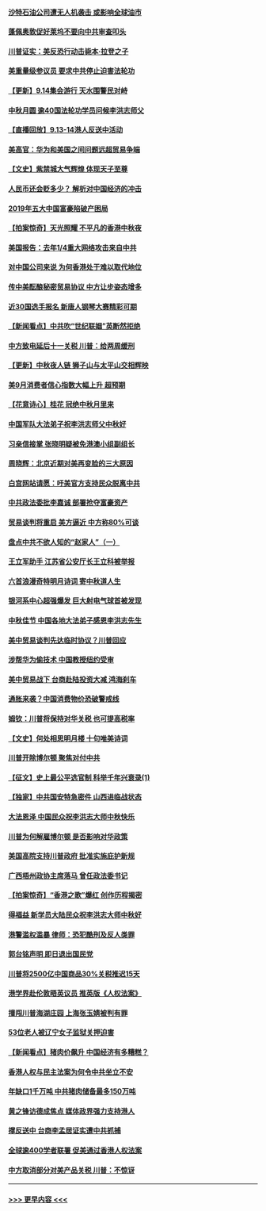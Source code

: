 #### [沙特石油公司遭无人机袭击 或影响全球油市](../pages/nf4514/n11521472.md?t=09142122) 
#### [蓬佩奥敦促好莱坞不要向中共审查叩头](../pages/nf4514/n11521327.md?t=09142122) 
#### [川普证实：美反恐行动击毙本·拉登之子](../pages/nf4514/n11521281.md?t=09142122) 
#### [美重量级参议员 要求中共停止迫害法轮功](../pages/nf4514/n11521196.md?t=09142122) 
#### [【更新】9.14集会游行 天水围警民对峙](../pages/nf4514/n11520606.md?t=09142122) 
#### [中秋月圆 逾40国法轮功学员问候李洪志师父](../pages/nf4514/n11518812.md?t=09142122) 
#### [【直播回放】9.13-14港人反送中活动](../pages/nf4514/n11517259.md?t=09142122) 
#### [美高官：华为和美国之间问题远超贸易争端](../pages/nf4514/n11519906.md?t=09142122) 
#### [【文史】紫禁城大气辉煌 体现天子至尊](../pages/nf4514/n8032195.md?t=09142122) 
#### [人民币还会贬多少？ 解析对中国经济的冲击](../pages/nf4514/n11505371.md?t=09142122) 
#### [2019年五大中国富豪陷破产困局](../pages/nf4514/n11505396.md?t=09142122) 
#### [【拍案惊奇】天光照耀 不平凡的香港中秋夜](../pages/nf4514/n11520365.md?t=09142122) 
#### [美国报告：去年1/4重大网络攻击来自中共](../pages/nf4514/n11520128.md?t=09142122) 
#### [对中国公司来说 为何香港处于难以取代地位](../pages/nf4514/n11520232.md?t=09142122) 
#### [传中美酝酿秘密贸易协议 中方让步姿态增多](../pages/nf4514/n11519948.md?t=09142122) 
#### [近30国选手报名 新唐人钢琴大赛精彩可期](../pages/nf4514/n11515402.md?t=09142122) 
#### [【新闻看点】中共吹“世纪联姻”英断然拒绝](../pages/nf4514/n11519729.md?t=09142122) 
#### [中方致电延后十一关税 川普：给两周缓刑](../pages/nf4514/n11519697.md?t=09142122) 
#### [【更新】中秋夜人链 狮子山与太平山交相辉映](../pages/nf4514/n11517995.md?t=09142122) 
#### [美9月消费者信心指数大幅上升 超预期](../pages/nf4514/n11519503.md?t=09142122) 
#### [【花意诗心】桂花 冠绝中秋月里来](../pages/nf4514/n11514533.md?t=09142122) 
#### [中国军队大法弟子祝李洪志师父中秋好](../pages/nf4514/n11519158.md?t=09142122) 
#### [习亲信接掌 张晓明疑被免港澳小组副组长](../pages/nf4514/n11519258.md?t=09142122) 
#### [周晓辉：北京近期对美再变脸的三大原因](../pages/nf4514/n11517537.md?t=09142122) 
#### [白宫网站请愿：吁美官方支持民众脱离中共](../pages/nf4514/n11512429.md?t=09142122) 
#### [中共政法委批李嘉诚 部署抢夺富豪资产](../pages/nf4514/n11519201.md?t=09142122) 
#### [贸易谈判将重启 美方逼近 中方称80%可谈](../pages/nf4514/n11517596.md?t=09142122) 
#### [盘点中共不欲人知的“赵家人”（一）](../pages/nf4514/n11517792.md?t=09142122) 
#### [王立军助手 江苏省公安厅长王立科被举报](../pages/nf4514/n11517714.md?t=09142122) 
#### [六首浪漫奇特明月诗词  寄中秋道人生](../pages/nf4514/n11498423.md?t=09142122) 
#### [银河系中心超强爆发 巨大射电气球首被发现](../pages/nf4514/n11518204.md?t=09142122) 
#### [中秋佳节 中国各地大法弟子感恩李洪志先生](../pages/nf4514/n11516216.md?t=09142122) 
#### [美中贸易谈判先达临时协议？川普回应](../pages/nf4514/n11517746.md?t=09142122) 
#### [涉帮华为偷技术 中国教授纽约受审](../pages/nf4514/n11515699.md?t=09142122) 
#### [美中贸易战下 台商赴陆投资大减 鸿海刹车](../pages/nf4514/n11517265.md?t=09142122) 
#### [通胀来袭？中国消费物价恐破警戒线](../pages/nf4514/n11517388.md?t=09142122) 
#### [姆钦：川普将保持对华关税 也可提高税率](../pages/nf4514/n11517240.md?t=09142122) 
#### [【文史】何处相思明月楼 十句唯美诗词](../pages/nf4514/n11498444.md?t=09142122) 
#### [川普开除博尔顿 聚焦对付中共](../pages/nf4514/n11517208.md?t=09142122) 
#### [【征文】史上最公平选官制 科举千年兴衰录(1)](../pages/nf4514/n11232880.md?t=09142122) 
#### [【独家】中共国安特急密件 山西进临战状态](../pages/nf4514/n11515358.md?t=09142122) 
#### [大法恩泽 中国民众祝李洪志大师中秋快乐](../pages/nf4514/n11514794.md?t=09142122) 
#### [川普为何解雇博尔顿 是否影响对华政策](../pages/nf4514/n11515314.md?t=09142122) 
#### [美国高院支持川普政府 批准实施庇护新规](../pages/nf4514/n11516348.md?t=09142122) 
#### [广西梧州政协主席落马 曾任政法委书记](../pages/nf4514/n11516040.md?t=09142122) 
#### [【拍案惊奇】“香港之歌”爆红 创作历程揭密](../pages/nf4514/n11515488.md?t=09142122) 
#### [得福益 新学员大陆民众祝李洪志大师中秋好](../pages/nf4514/n11515127.md?t=09142122) 
#### [港警滥权滥暴 律师：恐犯酷刑及反人类罪](../pages/nf4514/n11515317.md?t=09142122) 
#### [郭台铭声明 即日退出国民党](../pages/nf4514/n11515595.md?t=09142122) 
#### [川普将2500亿中国商品30%关税推迟15天](../pages/nf4514/n11515516.md?t=09142122) 
#### [港学界赴伦敦晤英议员 推英版《人权法案》](../pages/nf4514/n11514792.md?t=09142122) 
#### [擅闯川普海湖庄园 上海张玉婧被判有罪](../pages/nf4514/n11515046.md?t=09142122) 
#### [53位老人被辽宁女子监狱关押迫害](../pages/nf4514/n11513494.md?t=09142122) 
#### [【新闻看点】猪肉价飙升 中国经济有多糟糕？](../pages/nf4514/n11514694.md?t=09142122) 
#### [香港人权与民主法案为何令中共坐立不安](../pages/nf4514/n11506208.md?t=09142122) 
#### [年缺口1千万吨 中共猪肉储备最多150万吨](../pages/nf4514/n11515103.md?t=09142122) 
#### [黄之锋访德成焦点 媒体政界强力支持港人](../pages/nf4514/n11514923.md?t=09142122) 
#### [撑反送中 台商李孟居证实遭中共抓捕](../pages/nf4514/n11515013.md?t=09142122) 
#### [全球逾400学者联署 促美通过香港人权法案](../pages/nf4514/n11514739.md?t=09142122) 
#### [中方取消部分对美产品关税 川普：不惊讶](../pages/nf4514/n11514904.md?t=09142122) 

----
#### [ >>> 更早内容 <<< ](../indexes/nf4514-earlier.md)

